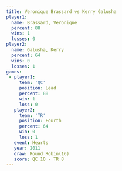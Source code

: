 ```yaml
---
title: Veronique Brassard vs Kerry Galusha
player1:                   
  name: Brassard, Veronique
  percent: 88              
  wins: 1                  
  losses: 0                
player2:                   
  name: Galusha, Kerry     
  percent: 64              
  wins: 0                  
  losses: 1                
games:
 - player1:        
     team: 'QC'    
     position: Lead
     percent: 88   
     win: 1        
     loss: 0       
   player2:          
     team: 'TR'      
     position: Fourth
     percent: 64     
     win: 0          
     loss: 1         
   event: Hearts        
   year: 2011           
   draw: Round Robin(16)
   score: QC 10 - TR 8  
---
```

